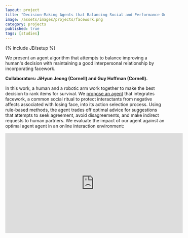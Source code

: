 ```yaml
---
layout: project
title: "Decision-Making Agents that Balancing Social and Performance Goals"
image: /assets/images/projects/facework.png
category: projects
published: true
tags: [studies]
---
```

{% include JB/setup %}


We present an agent algorithm that attempts to balance improving a human's decision with maintaining a good interpersonal relationship by incorporating facework.

<!--more-->

**Collaborators: JiHyun Jeong (Cornell) and Guy Hoffman (Cornell).**


In this work, a human and a robotic arm work together to make the best decision to rank items for survival. 
We [propose an agent]((https://hrc2.io/papers/facework-fss)) that integrates facework, a common social ritual to protect interactants from negative affects associated with losing face, into its action selection process. 
Using rule-based methods, the agent trades off optimal advice for suggestions that attempts to seek agreement, avoid disagreements, and make indirect requests to human partners. 
We evaluate the impact of our agent against an optimal agent agent in an online interaction environment: 

<div class="video-container"><iframe width="560" height="315" src="https://youtu.be/hcFVQWOpwvU" frameborder="0" allow="autoplay; encrypted-media" allowfullscreen></iframe></div>




